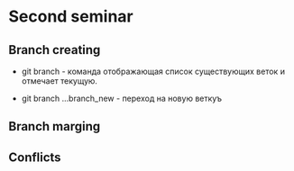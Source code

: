 # Second seminar

## Branch creating

* git branch - команда отображающая список существующих веток и отмечает текущую.

* git branch ...branch_new - переход на новую веткуъ

## Branch marging

## Conflicts
